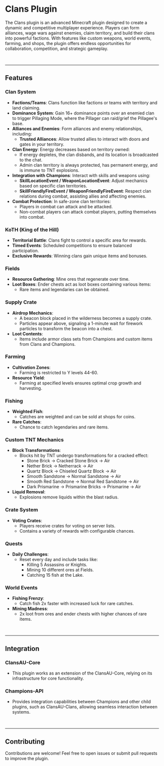 # Clans Plugin

The Clans plugin is an advanced Minecraft plugin designed to create a dynamic and competitive multiplayer experience. Players can form alliances, wage wars against enemies, claim territory, and build their clans into powerful factions. With features like custom weapons, world events, farming, and shops, the plugin offers endless opportunities for collaboration, competition, and strategic gameplay.

<br>

---

## Features

### Clan System
- **Factions/Teams**: Clans function like factions or teams with territory and land claiming.
- **Dominance System**: Gain 16+ dominance points over an enemied clan to trigger Pillaging Mode, where the Pillager can raid/grief the Pillagee's base.
- **Alliances and Enemies**: Form alliances and enemy relationships, including:
    - **Trusted Alliances**: Allow trusted allies to interact with doors and gates in your territory.
- **Clan Energy**: Energy decreases based on territory owned:
    - If energy depletes, the clan disbands, and its location is broadcasted to the chat.
    - Admin clan territory is always protected, has permanent energy, and is immune to TNT explosions.
- **Integration with Champions**: Interact with skills and weapons using:
    - **SkillLocationEvent / WeaponLocationEvent**: Adjust mechanics based on specific clan territories.
    - **SkillFriendlyFireEvent / WeaponFriendlyFireEvent**: Respect clan relations during combat, assisting allies and affecting enemies.
- **Combat Protection**: In safe-zone clan territories:
    - Players in combat can attack and be attacked.
    - Non-combat players can attack combat players, putting themselves into combat.

### KoTH (King of the Hill)
- **Territorial Battle**: Clans fight to control a specific area for rewards.
- **Timed Events**: Scheduled competitions to ensure balanced participation.
- **Exclusive Rewards**: Winning clans gain unique items and bonuses.

### Fields
- **Resource Gathering**: Mine ores that regenerate over time.
- **Loot Boxes**: Ender chests act as loot boxes containing various items:
    - Rare items and legendaries can be obtained.

### Supply Crate
- **Airdrop Mechanics**:
    - A beacon block placed in the wilderness becomes a supply crate.
    - Particles appear above, signaling a 1-minute wait for firework particles to transform the beacon into a chest.
- **Loot Contents**:
    - Items include armor class sets from Champions and custom items from Clans and Champions.

### Farming
- **Cultivation Zones**:
    - Farming is restricted to Y levels 44-60.
- **Resource Yield**:
    - Farming at specified levels ensures optimal crop growth and harvesting.

### Fishing
- **Weighted Fish**:
    - Catches are weighted and can be sold at shops for coins.
- **Rare Catches**:
    - Chance to catch legendaries and rare items.

### Custom TNT Mechanics
- **Block Transformations**:
    - Blocks hit by TNT undergo transformations for a cracked effect:
        - Stone Brick → Cracked Stone Brick → Air
        - Nether Brick → Netherrack → Air
        - Quartz Block → Chiseled Quartz Block → Air
        - Smooth Sandstone → Normal Sandstone → Air
        - Smooth Red Sandstone → Normal Red Sandstone → Air
        - Dark Prismarine → Prismarine Bricks → Prismarine → Air
- **Liquid Removal**:
    - Explosions remove liquids within the blast radius.

### Crate System
- **Voting Crates**:
    - Players receive crates for voting on server lists.
    - Contains a variety of rewards with configurable chances.

### Quests
- **Daily Challenges**:
    - Reset every day and include tasks like:
        - Killing 5 Assassins or Knights.
        - Mining 10 different ores at Fields.
        - Catching 15 fish at the Lake.

### World Events
- **Fishing Frenzy**:
    - Catch fish 2x faster with increased luck for rare catches.
- **Mining Madness**:
    - 2x loot from ores and ender chests with higher chances of rare items.

<br>

---

## Integration

### ClansAU-Core
- This plugin works as an extension of the ClansAU-Core, relying on its infrastructure for core functionality.

### Champions-API
- Provides integration capabilities between Champions and other child plugins, such as ClansAU-Clans, allowing seamless interaction between systems.

<br>

---

## Contributing

Contributions are welcome! Feel free to open issues or submit pull requests to improve the plugin.
